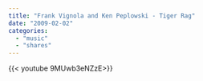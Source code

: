 ```yaml
---
title: "Frank Vignola and Ken Peplowski - Tiger Rag"
date: "2009-02-02"
categories:
  - "music"
  - "shares"
---
```


<div style="width: 70vw;">{{< youtube 9MUwb3eNZzE>}}</div>

